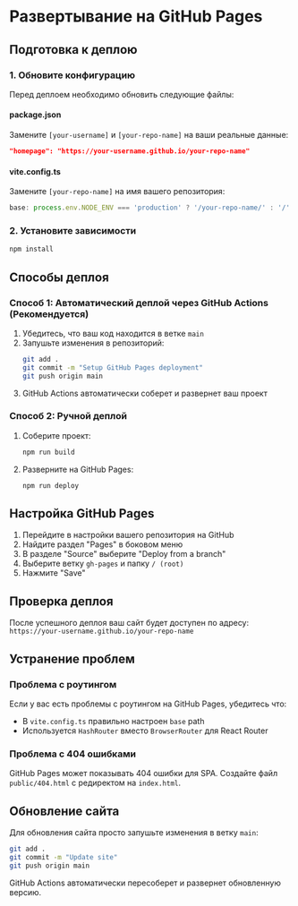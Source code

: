 # Развертывание на GitHub Pages

## Подготовка к деплою

### 1. Обновите конфигурацию

Перед деплоем необходимо обновить следующие файлы:

#### package.json
Замените `[your-username]` и `[your-repo-name]` на ваши реальные данные:
```json
"homepage": "https://your-username.github.io/your-repo-name"
```

#### vite.config.ts
Замените `[your-repo-name]` на имя вашего репозитория:
```typescript
base: process.env.NODE_ENV === 'production' ? '/your-repo-name/' : '/'
```

### 2. Установите зависимости

```bash
npm install
```

## Способы деплоя

### Способ 1: Автоматический деплой через GitHub Actions (Рекомендуется)

1. Убедитесь, что ваш код находится в ветке `main`
2. Запушьте изменения в репозиторий:
   ```bash
   git add .
   git commit -m "Setup GitHub Pages deployment"
   git push origin main
   ```
3. GitHub Actions автоматически соберет и развернет ваш проект

### Способ 2: Ручной деплой

1. Соберите проект:
   ```bash
   npm run build
   ```

2. Разверните на GitHub Pages:
   ```bash
   npm run deploy
   ```

## Настройка GitHub Pages

1. Перейдите в настройки вашего репозитория на GitHub
2. Найдите раздел "Pages" в боковом меню
3. В разделе "Source" выберите "Deploy from a branch"
4. Выберите ветку `gh-pages` и папку `/ (root)`
5. Нажмите "Save"

## Проверка деплоя

После успешного деплоя ваш сайт будет доступен по адресу:
`https://your-username.github.io/your-repo-name`

## Устранение проблем

### Проблема с роутингом
Если у вас есть проблемы с роутингом на GitHub Pages, убедитесь что:
- В `vite.config.ts` правильно настроен `base` path
- Используется `HashRouter` вместо `BrowserRouter` для React Router

### Проблема с 404 ошибками
GitHub Pages может показывать 404 ошибки для SPA. Создайте файл `public/404.html` с редиректом на `index.html`.

## Обновление сайта

Для обновления сайта просто запушьте изменения в ветку `main`:
```bash
git add .
git commit -m "Update site"
git push origin main
```

GitHub Actions автоматически пересоберет и развернет обновленную версию. 